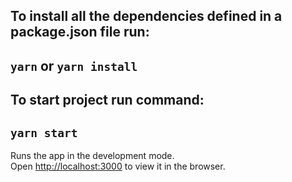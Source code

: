 ## To install all the dependencies defined in a package.json file run:

## `yarn` or `yarn install`

## To start project run command:

## `yarn start`

Runs the app in the development mode.\
Open [http://localhost:3000](http://localhost:3000) to view it in the browser.

